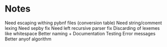 # Notes
  
Need escaping withing pybnf files
(conversion table)
Need string/comment lexing
Need sepby fix
Need left recursive parser fix
Discarding of lexemes like whitespace
Better naming + Documentation
Testing
Error messages
Better anyof algorithm
